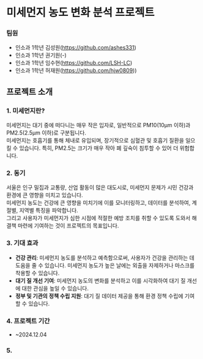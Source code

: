 # 미세먼지 농도 변화 분석 프로젝트

### 팀원
-  인소과 1학년 김성원(https://github.com/ashes331)
-  인소과 1학년 권기원(-)
-  인소과 1학년 임수현(https://github.com/LSH-LC)
-  인소과 1학년 허재원(https://github.com/hjw0809))

## 프로젝트 소개
### 1. 미세먼지란?
미세먼지는 대기 중에 떠다니는 매우 작은 입자로, 일반적으로 PM10(10μm 이하)과 PM2.5(2.5μm 이하)로 구분됩니다. <br>
미세먼지는 호흡기를 통해 체내로 유입되며, 장기적으로 심혈관 및 호흡기 질환을 일으킬 수 있습니다. 특히, PM2.5는 크기가 매우 작아 폐 깊숙이 침투할 수 있어 더 위험합니다.

### 2. 동기
서울은 인구 밀집과 교통량, 산업 활동이 많은 대도시로, 미세먼지 문제가 시민 건강과 환경에 큰 영향을 미치고 있습니다.  <br> 
미세먼지 농도는 건강에 큰 영향을 미치기에 이를 모니터링하고, 데이터를 분석하여, 계절별, 지역별 특징을 파악합니다.  <br> 
그리고 사용자가 미세먼지가 심한 시점에 적절한 예방 조치를 취할 수 있도록 도와서 해결책 마련에 기여하는 것이 프로젝트의 목표입니다. 


### 3. 기대 효과
- **건강 관리**: 미세먼지 농도를 분석하고 예측함으로써, 사용자가 건강을 관리하는 데 도움을 줄 수 있습니다. 미세먼지 농도가 높은 날에는 외출을 자제하거나 마스크를 착용할 수 있습니다.
- **대기 질 개선 기여**: 미세먼지 농도의 변화를 분석하고 이를 시각화하여 대기 질 개선에 대한 관심을 높일 수 있습니다.
- **정부 및 기관의 정책 수립 지원**: 대기 질 데이터 제공을 통해 환경 정책 수립에 기여할 수 있습니다.

### 4. 프로젝트 기간
- ~2024.12.04

### 5. 

